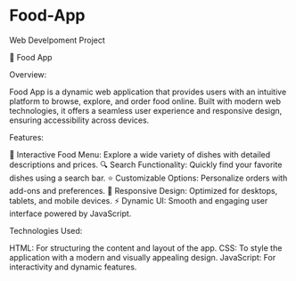 # Food-App
Web Develpoment Project 

🍔 Food App

Overview:    

Food App is a dynamic web application that provides users with an intuitive platform to browse, explore, and order food online. Built with modern web technologies, it offers a seamless user experience and responsive design, ensuring accessibility across devices.

Features: 

🛒 Interactive Food Menu: Explore a wide variety of dishes with detailed descriptions and prices.
🔍 Search Functionality: Quickly find your favorite dishes using a search bar.
⭐ Customizable Options: Personalize orders with add-ons and preferences.
📱 Responsive Design: Optimized for desktops, tablets, and mobile devices.
⚡ Dynamic UI: Smooth and engaging user interface powered by JavaScript.

Technologies Used:

HTML: For structuring the content and layout of the app.
CSS: To style the application with a modern and visually appealing design.
JavaScript: For interactivity and dynamic features.
